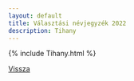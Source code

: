 ```yaml
---
layout: default
title: Választási névjegyzék 2022
description: Tihany
---
```


{% include Tihany.html %}

[Vissza](./)
